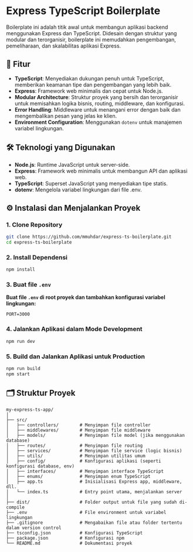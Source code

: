 # Express TypeScript Boilerplate

Boilerplate ini adalah titik awal untuk membangun aplikasi backend menggunakan Express dan TypeScript. Didesain dengan struktur yang modular dan terorganisir, boilerplate ini memudahkan pengembangan, pemeliharaan, dan skalabilitas aplikasi Express.

## 🚀 Fitur

- **TypeScript**: Menyediakan dukungan penuh untuk TypeScript, memberikan keamanan tipe dan pengembangan yang lebih baik.
- **Express**: Framework web minimalis dan cepat untuk Node.js.
- **Modular Architecture**: Struktur proyek yang bersih dan terorganisir untuk memisahkan logika bisnis, routing, middleware, dan konfigurasi.
- **Error Handling**: Middleware untuk menangani error dengan baik dan mengembalikan pesan yang jelas ke klien.
- **Environment Configuration**: Menggunakan `dotenv` untuk manajemen variabel lingkungan.

## 🛠️ Teknologi yang Digunakan

- **Node.js**: Runtime JavaScript untuk server-side.
- **Express**: Framework web minimalis untuk membangun API dan aplikasi web.
- **TypeScript**: Superset JavaScript yang menyediakan tipe statis.
- **dotenv**: Mengelola variabel lingkungan dari file .env.

## ⚙️ Instalasi dan Menjalankan Proyek

### 1. Clone Repository
```bash
git clone https://github.com/mmuhdar/express-ts-boilerplate.git
cd express-ts-boilerplate
```
### 2. Install Dependensi
```bash
npm install
```
### 3. Buat file `.env`
**Buat file `.env` di root proyek dan tambahkan konfigurasi variabel lingkungan:**
```plaintext
PORT=3000
```
### 4. Jalankan Aplikasi dalam Mode Development
```bash
npm run dev
```
### 5. Build dan Jalankan Aplikasi untuk Production
```bash
npm run build
npm start
```

## 🗂️ Struktur Proyek

```plaintext
my-express-ts-app/
│
├── src/
│   ├── controllers/        # Menyimpan file controller
│   ├── middlewares/        # Menyimpan file middleware
│   ├── models/             # Menyimpan file model (jika menggunakan database)
│   ├── routes/             # Menyimpan file routing
│   ├── services/           # Menyimpan file service (logic bisnis)
│   ├── utils/              # Menyimpan utilitas umum
│   ├── config/             # Konfigurasi aplikasi (seperti konfigurasi database, env)
│   ├── interfaces/         # Menyimpan interface TypeScript
│   ├── enums/              # Menyimpan enum TypeScript
│   ├── app.ts              # Inisialisasi Express app, middleware, dll.
│   └── index.ts            # Entry point utama, menjalankan server
│
├── dist/                   # Folder output untuk file yang sudah di-compile
├── .env                    # File environment untuk variabel lingkungan
├── .gitignore              # Mengabaikan file atau folder tertentu dalam version control
├── tsconfig.json           # Konfigurasi TypeScript
├── package.json            # Konfigurasi npm
└── README.md               # Dokumentasi proyek